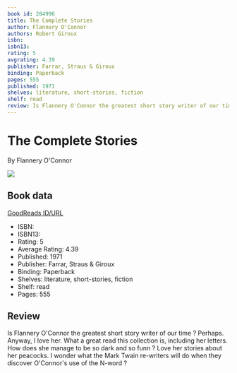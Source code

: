 ```yaml
---
book id: 284996
title: The Complete Stories
author: Flannery O'Connor
authors: Robert Giroux
isbn: 
isbn13: 
rating: 5
avgrating: 4.39
publisher: Farrar, Straus & Giroux
binding: Paperback
pages: 555
published: 1971
shelves: literature, short-stories, fiction
shelf: read
review: Is Flannery O'Connor the greatest short story writer of our time ? Perhaps. Anyway, I love her. What a great read this collection is, including her letters. How does she manage to be so dark and so funn ? Love her stories about her peacocks. I wonder what the Mark Twain re-writers will do when they discover O'Connor's use of the N-word ?
---
```


# The Complete Stories

By Flannery O'Connor

![](https://i.gr-assets.com/images/S/compressed.photo.goodreads.com/books/1557999886l/284996._SY475_.jpg)

## Book data

[GoodReads ID/URL](https://www.goodreads.com/book/show/284996)

- ISBN: 
- ISBN13: 
- Rating: 5
- Average Rating: 4.39
- Published: 1971
- Publisher: Farrar, Straus & Giroux
- Binding: Paperback
- Shelves: literature, short-stories, fiction
- Shelf: read
- Pages: 555

## Review

Is Flannery O'Connor the greatest short story writer of our time ? Perhaps. Anyway, I love her. What a great read this collection is, including her letters. How does she manage to be so dark and so funn ? Love her stories about her peacocks. I wonder what the Mark Twain re-writers will do when they discover O'Connor's use of the N-word ?

